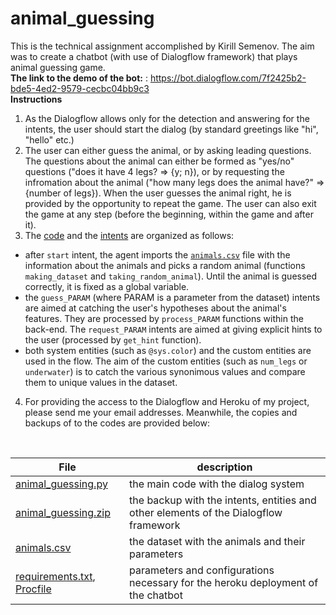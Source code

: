 # animal_guessing
This is the technical assignment accomplished by Kirill Semenov. The aim was to create a chatbot (with use of Dialogflow framework) that plays animal guessing game. </br>
**The link to the demo of the bot:** : https://bot.dialogflow.com/7f2425b2-bde5-4ed2-9579-cecbc04bb9c3 
</br>
**Instructions**
1. As the Dialogflow allows only for the detection and answering for the intents, the user should start the dialog (by standard greetings like "hi", "hello" etc.)
2. The user can either guess the animal, or by asking leading questions. The questions about the animal can either be formed as "yes/no" questions ("does it have 4 legs? => {y; n}), or by requesting the infromation about the animal ("how many legs does the animal have?" => {number of legs}). When the user guesses the animal right, he is provided by the opportunity to repeat the game. The user can also exit the game at any step (before the beginning, within the game and after it).
3. The [code](animal_guessing.py) and the [intents](animal_guessing.zip) are organized as follows:
 * after `start` intent, the agent imports the [`animals.csv`](animals.csv) file with the information about the animals and picks a random animal (functions `making_dataset` and `taking_random_animal`). Until the animal is guessed correctly, it is fixed as a global variable.
 *  the `guess_PARAM` (where PARAM is a parameter from the dataset) intents are aimed at catching the user's hypotheses about the animal's features. They are processed by `process_PARAM` functions within the back-end. The `request_PARAM` intents are aimed at giving explicit hints to the user (processed by `get_hint` function).  
 *  both system entities (such as `@sys.color`) and the custom entities are used in the flow. The aim of the custom entities (such as `num_legs` or `underwater`) is to catch the various synonimous values and compare them to unique values in the dataset. 
4. For providing the access to the Dialogflow and Heroku of my project, please send me your email addresses. Meanwhile, the copies and backups of to the codes are provided below:
</br> 

| File | description |
| --- | --- |
| [animal_guessing.py](animal_guessing.py) | the main code with the dialog system |
| [animal_guessing.zip](animal_guessing.zip) | the backup with the intents, entities and other elements of the Dialogflow framework |
| [animals.csv](animals.csv) | the dataset with the animals and their parameters |
| [requirements.txt](requirements.txt), [Procfile](Procfile) | parameters and configurations necessary for the heroku deployment of the chatbot |

